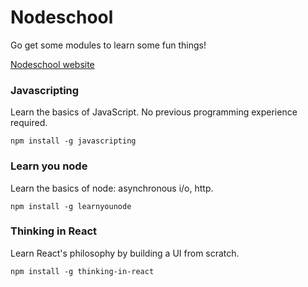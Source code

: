 # Nodeschool

Go get some modules to learn some fun things!

[Nodeschool website](http://nodeschool.io/)


### Javascripting

Learn the basics of JavaScript. No previous programming experience required.

```
npm install -g javascripting
```


### Learn you node

Learn the basics of node: asynchronous i/o, http.

```
npm install -g learnyounode
```


### Thinking in React

Learn React's philosophy by building a UI from scratch.

```
npm install -g thinking-in-react
```
